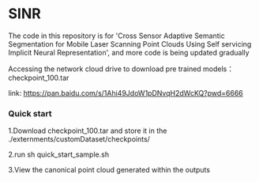 # SINR
The code in this repository is for 'Cross Sensor Adaptive Semantic Segmentation for Mobile Laser Scanning Point Clouds Using Self servicing Implicit Neural Representation', and more code is being updated gradually

Accessing the network cloud drive to download pre trained models：checkpoint_100.tar

link: https://pan.baidu.com/s/1Ahi49JdoW1pDNvqH2dWcKQ?pwd=6666

### Quick start

1.Download checkpoint_100.tar and store it in the ./externments/customDataset/checkpoints/

2.run sh quick_start_sample.sh

3.View the canonical point cloud generated within the outputs
